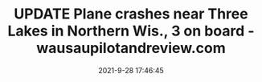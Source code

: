 ---
"title": "UPDATE Plane crashes near Three Lakes in Northern Wis., 3 on board - wausaupilotandreview.com"
"date": "2021-9-28 17:46:45"
"feed_name": "GOOGLENEWSPLANE"
"feed_website": "https://news.google.com/search?q=plane%20%2B%20accident&hl=en-US&gl=US&ceid=US%3Aen"
"feed_rss": "https://news.google.com/rss/search?q=plane%20%2B%20accident&hl=en-US&gl=US&ceid=US%3Aen"
"link": "https://wausaupilotandreview.com/2021/09/28/plane-crashes-near-three-lakes-in-northern-wis/"
"source": "{'href': 'https://wausaupilotandreview.com', 'title': 'wausaupilotandreview.com'}"
"file": "_posts/2021-1-1-f3f6e840ac857878cc126c92a1886fe8d42b19cb.md"
"accident": "1"
"drilling": "0"
"dead": "3"
"injured": "0"
"arrested": "0"
"place": "unknown place"
"where": "unknown site"
"causes": "plane crash"
---